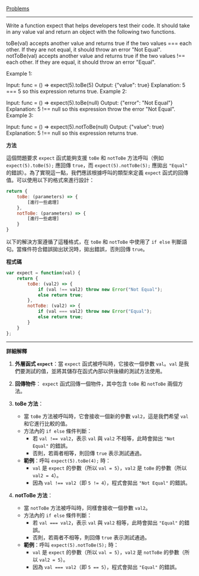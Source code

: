 [Problems](https://leetcode.com/problems/to-be-or-not-to-be/description/?envType=study-plan-v2&envId=30-days-of-javascript)

---

Write a function expect that helps developers test their code. It should take in any value val and return an object with the following two functions.

toBe(val) accepts another value and returns true if the two values === each other. If they are not equal, it should throw an error "Not Equal".
notToBe(val) accepts another value and returns true if the two values !== each other. If they are equal, it should throw an error "Equal".
 

Example 1:

Input: func = () => expect(5).toBe(5)
Output: {"value": true}
Explanation: 5 === 5 so this expression returns true.
Example 2:

Input: func = () => expect(5).toBe(null)
Output: {"error": "Not Equal"}
Explanation: 5 !== null so this expression throw the error "Not Equal".
Example 3:

Input: func = () => expect(5).notToBe(null)
Output: {"value": true}
Explanation: 5 !== null so this expression returns true.

**方法**

這個問題要求 `expect` 函式能夠支援 `toBe` 和 `notToBe` 方法呼叫（例如 `expect(5).toBe(5);` 應回傳 `true`，而 `expect(5).notToBe(5);` 應拋出 `"Equal"` 的錯誤）。為了實現這一點，我們應該根據呼叫的類型來定義 `expect` 函式的回傳值。可以使用以下的格式來進行設計：

```javascript
return {
    toBe: (parameters) => {
        [進行一些處理]
    },
    notToBe: (parameters) => {
        [進行一些處理]
    }
}
```

以下的解決方案遵循了這種格式，在 `toBe` 和 `notToBe` 中使用了 `if else` 判斷語句。當條件符合錯誤拋出狀況時，拋出錯誤，否則回傳 `true`。

**程式碼**

```javascript
var expect = function(val) {
    return {
        toBe: (val2) => {
            if (val !== val2) throw new Error("Not Equal");
            else return true;
        },
        notToBe: (val2) => {
            if (val === val2) throw new Error("Equal");
            else return true;
        }
    }
};
```

---

**詳細解釋**

1. **外層函式 `expect`**：當 `expect` 函式被呼叫時，它接收一個參數 `val`。`val` 是我們要測試的值，並將其儲存在函式內部以供後續的測試方法使用。

2. **回傳物件**： `expect` 函式回傳一個物件，其中包含 `toBe` 和 `notToBe` 兩個方法。

3. **toBe 方法**：
   - 當 `toBe` 方法被呼叫時，它會接收一個新的參數 `val2`，這是我們希望 `val` 和它進行比較的值。
   - 方法內的 `if else` 條件判斷：
     - 若 `val !== val2`，表示 `val` 與 `val2` 不相等，此時會拋出 `"Not Equal"` 的錯誤。
     - 否則，若兩者相等，則回傳 `true` 表示測試通過。
   - **範例**：呼叫 `expect(5).toBe(4);` 時：
     - `val` 是 `expect` 的參數（所以 `val = 5`），`val2` 是 `toBe` 的參數（所以 `val2 = 4`）。
     - 因為 `val !== val2`（即 `5 != 4`），程式會拋出 `"Not Equal"` 的錯誤。

4. **notToBe 方法**：
   - 當 `notToBe` 方法被呼叫時，同樣會接收一個參數 `val2`。
   - 方法內的 `if else` 條件判斷：
     - 若 `val === val2`，表示 `val` 與 `val2` 相等，此時會拋出 `"Equal"` 的錯誤。
     - 否則，若兩者不相等，則回傳 `true` 表示測試通過。
   - **範例**：呼叫 `expect(5).notToBe(5);` 時：
     - `val` 是 `expect` 的參數（所以 `val = 5`），`val2` 是 `notToBe` 的參數（所以 `val2 = 5`）。
     - 因為 `val === val2`（即 `5 == 5`），程式會拋出 `"Equal"` 的錯誤。

